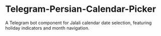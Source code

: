 # Telegram-Persian-Calendar-Picker
A Telegram bot component for Jalali calendar date selection, featuring holiday indicators and month navigation.
